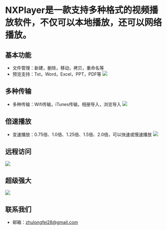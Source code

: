 <script async src="https://pagead2.googlesyndication.com/pagead/js/adsbygoogle.js"></script>
  <!-- HeaderFooterAD -->
  <ins class="adsbygoogle"
        style="display:block"
        data-ad-client="ca-pub-6694280780402885"
        data-ad-slot="9902930001"
        data-ad-format="auto"
        data-full-width-responsive="true"></ins>
<script>(adsbygoogle = window.adsbygoogle || []).push({}); </script>

# NXPlayer是一款支持多种格式的视频播放软件，不仅可以本地播放，还可以网络播放。

## 基本功能
* 文件管理：新建，删除，移动，拷贝，重命名等
* 预览支持：Txt，Word，Excel，PPT，PDF等
![](./support_files/1.png)

## 多种传输
* 多种传输：Wifi传输，iTunes传输，相册导入，浏览导入
![](./support_files/3.png)

## 倍速播放
* 变速播放：0.75倍、1.0倍、1.25倍、1.5倍、2.0倍，可以快速或慢速播放
![](./support_files/2.png)

## 远程访问
![](./support_files/4.png)

## 超级强大
![](./support_files/5.png)

## 联系我们
* 邮箱：zhulongfei28@gmail.com


